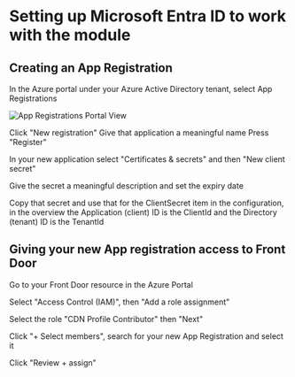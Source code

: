 # Setting up Microsoft Entra ID to work with the module

## Creating an App Registration

In the Azure portal under your Azure Active Directory tenant, select App Registrations

![App Registrations Portal View](https://user-images.githubusercontent.com/113788/228666546-633e434a-4466-4f7c-9a6b-666751aae7bc.png)

Click "New registration"
Give that application a meaningful name
Press "Register"

In your new application select "Certificates & secrets" and then "New client secret"

Give the secret a meaningful description and set the expiry date 

Copy that secret and use that for the ClientSecret item in the configuration, in the overview the Application (client) ID is the ClientId and the Directory (tenant) ID is the TenantId

## Giving your new App registration access to Front Door

Go to your Front Door resource in the Azure Portal

Select "Access Control (IAM)", then "Add a role assignment"

Select the role "CDN Profile Contributor" then "Next"

Click "+ Select members", search for your new App Registration and select it

Click "Review + assign"

